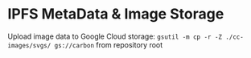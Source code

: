 # IPFS MetaData & Image Storage

Upload image data to Google Cloud storage:
`gsutil -m cp -r -Z ./cc-images/svgs/ gs://carbon` from repository root
